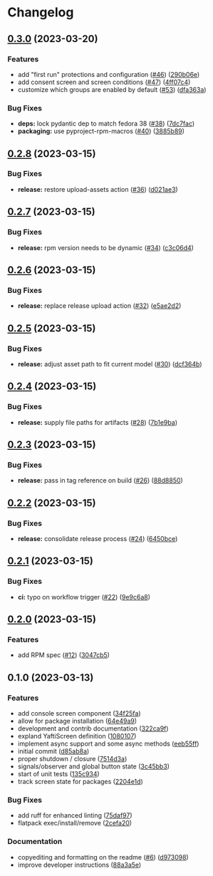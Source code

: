 # Changelog

## [0.3.0](https://github.com/ublue-os/yafti/compare/v0.2.8...v0.3.0) (2023-03-20)


### Features

* add "first run" protections and configuration ([#46](https://github.com/ublue-os/yafti/issues/46)) ([290b06e](https://github.com/ublue-os/yafti/commit/290b06ee836421673410a6313234c7d2d45e15c1))
* add consent screen and screen conditions ([#47](https://github.com/ublue-os/yafti/issues/47)) ([4ff07c4](https://github.com/ublue-os/yafti/commit/4ff07c484f8f451978870c54a2db224dae8eb0f9))
* customize which groups are enabled by default ([#53](https://github.com/ublue-os/yafti/issues/53)) ([dfa363a](https://github.com/ublue-os/yafti/commit/dfa363a8a72f7b50ceb20870a7dc6890723bd3e2))


### Bug Fixes

* **deps:** lock pydantic dep to match fedora 38 ([#38](https://github.com/ublue-os/yafti/issues/38)) ([7dc7fac](https://github.com/ublue-os/yafti/commit/7dc7fac7a32d9edc54148e69abf02c35f569302e))
* **packaging:** use pyproject-rpm-macros ([#40](https://github.com/ublue-os/yafti/issues/40)) ([3885b89](https://github.com/ublue-os/yafti/commit/3885b892456036bca93a1cfb629754a4e772cf35))

## [0.2.8](https://github.com/ublue-os/yafti/compare/v0.2.7...v0.2.8) (2023-03-15)


### Bug Fixes

* **release:** restore upload-assets action ([#36](https://github.com/ublue-os/yafti/issues/36)) ([d021ae3](https://github.com/ublue-os/yafti/commit/d021ae339346980251c3f1f0f19fdde9c070e877))

## [0.2.7](https://github.com/ublue-os/yafti/compare/v0.2.6...v0.2.7) (2023-03-15)


### Bug Fixes

* **release:** rpm version needs to be dynamic ([#34](https://github.com/ublue-os/yafti/issues/34)) ([c3c06d4](https://github.com/ublue-os/yafti/commit/c3c06d4210472d441a77ffd3718217d370fb5be9))

## [0.2.6](https://github.com/ublue-os/yafti/compare/v0.2.5...v0.2.6) (2023-03-15)


### Bug Fixes

* **release:** replace release upload action ([#32](https://github.com/ublue-os/yafti/issues/32)) ([e5ae2d2](https://github.com/ublue-os/yafti/commit/e5ae2d2132982d4185960d33331ab08bf769f1c2))

## [0.2.5](https://github.com/ublue-os/yafti/compare/v0.2.4...v0.2.5) (2023-03-15)


### Bug Fixes

* **release:** adjust asset path to fit current model ([#30](https://github.com/ublue-os/yafti/issues/30)) ([dcf364b](https://github.com/ublue-os/yafti/commit/dcf364b7ad3300238c51790ca857587e88138d75))

## [0.2.4](https://github.com/ublue-os/yafti/compare/v0.2.3...v0.2.4) (2023-03-15)


### Bug Fixes

* **release:** supply file paths for artifacts ([#28](https://github.com/ublue-os/yafti/issues/28)) ([7b1e9ba](https://github.com/ublue-os/yafti/commit/7b1e9bac84acc35a5a05562cfc4b959cc2a4a695))

## [0.2.3](https://github.com/ublue-os/yafti/compare/v0.2.2...v0.2.3) (2023-03-15)


### Bug Fixes

* **release:** pass in tag reference on build ([#26](https://github.com/ublue-os/yafti/issues/26)) ([88d8850](https://github.com/ublue-os/yafti/commit/88d885062edb4c1f194869f9fcd77563276c11a9))

## [0.2.2](https://github.com/ublue-os/yafti/compare/v0.2.1...v0.2.2) (2023-03-15)


### Bug Fixes

* **release:** consolidate release process ([#24](https://github.com/ublue-os/yafti/issues/24)) ([6450bce](https://github.com/ublue-os/yafti/commit/6450bceb5669f73c6105297932b70a4699a8c58c))

## [0.2.1](https://github.com/ublue-os/yafti/compare/v0.2.0...v0.2.1) (2023-03-15)


### Bug Fixes

* **ci:** typo on workflow trigger ([#22](https://github.com/ublue-os/yafti/issues/22)) ([9e9c6a8](https://github.com/ublue-os/yafti/commit/9e9c6a833cf0834af43dd8d64138c8cec8706386))

## [0.2.0](https://github.com/ublue-os/yafti/compare/v0.1.0...v0.2.0) (2023-03-15)


### Features

* add RPM spec ([#12](https://github.com/ublue-os/yafti/issues/12)) ([3047cb5](https://github.com/ublue-os/yafti/commit/3047cb5ce6484a5df7348117951e33ab26661224))

## 0.1.0 (2023-03-13)


### Features

* add console screen component ([34f25fa](https://github.com/ublue-os/yafti/commit/34f25fae0c2f7534299043d25a6edf73f0582013))
* allow for package installation ([64e49a9](https://github.com/ublue-os/yafti/commit/64e49a9f424a9a4b8cc8ed0e395c19e008b15441))
* development and contrib documentation ([322ca9f](https://github.com/ublue-os/yafti/commit/322ca9f76e72ced437672d9648ed0d5da134774a))
* expland YaftiScreen definition ([1080107](https://github.com/ublue-os/yafti/commit/10801071c925cb2719ea8c5826ab62e6e16c7c7f))
* implement async support and some async methods ([eeb55ff](https://github.com/ublue-os/yafti/commit/eeb55ff97ae7696f43f1e8ae2be331c3ba604717))
* initial commit ([d85ab8a](https://github.com/ublue-os/yafti/commit/d85ab8af779649a0e0d95e53591f56c8b6e02a99))
* proper shutdown / closure ([7514d3a](https://github.com/ublue-os/yafti/commit/7514d3aeb2d92447470d156b02a4b93d4542b087))
* signals/observer and global button state ([3c45bb3](https://github.com/ublue-os/yafti/commit/3c45bb3897fd11a3bc95626a1272353e615f5028))
* start of unit tests ([135c934](https://github.com/ublue-os/yafti/commit/135c93449aec24a2e6d4b6db7be1424931570788))
* track screen state for packages ([2204e1d](https://github.com/ublue-os/yafti/commit/2204e1d4b23f8da5ade290e67451dca4d9afffa7))


### Bug Fixes

* add ruff for enhanced linting ([75daf97](https://github.com/ublue-os/yafti/commit/75daf970e9a5f79662e7963b74e0659223ca01c6))
* flatpack exec/install/remove ([2cefa20](https://github.com/ublue-os/yafti/commit/2cefa207ff9e177cc09a5f5ad806219e357fbc96))


### Documentation

* copyediting and formatting on the readme ([#6](https://github.com/ublue-os/yafti/issues/6)) ([d973098](https://github.com/ublue-os/yafti/commit/d9730989433446e78ebbb7d34817bf10deb5787a))
* improve developer instructions ([88a3a5e](https://github.com/ublue-os/yafti/commit/88a3a5ea0d9a0d3a41d802cd996eac4085cc3433))
